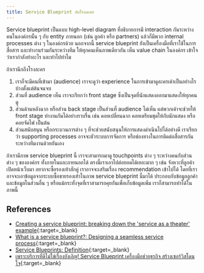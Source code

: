 ```yaml
---
title: Service Blueprint กับโรงละคร
---
```


Service blueprint เป็นแบบ high-level diagram ที่อธิบายการมี interaction
กันระหว่างคนในองค์กรนั้น ๆ กับ entity ภายนอก (เช่น ลูกค้า หรือ partners) แล้วก็มีพวก
internal processes ต่าง ๆ ในองค์กรด้วย นอกจากนี้ service blueprint
ยังเป็นเครื่องมือที่เราใช้ในการสื่อสาร และทำงานร่วมกันระหว่างทีม ให้ทุกคนเห็นภาพเดียวกัน เห็น value
chain ในองค์กร เข้าใจว่าเรากำลังทำอะไร และทำไปทำไม

ถ้าเรานึกถึงโรงละคร

1. เราก็จะมีคนที่เข้ามา (audience) เราจะดูว่า experience
   ในการเข้ามาดูละครเค้าเป็นอย่างไรบ้างตั้งแต่ต้นจนจบ 
1. ส่วนที่ audience เห็น เราจะเรียกว่า front stage ซึ่งเป็นจุดที่นักแสดงออกมาแสดงให้ทุกคนดู
1. ส่วนด้านหลังฉาก หรือส่วน back stage เป็นส่วนที่ audience ไม่เห็น แต่พวกเค้าจะช่วยให้ front
   stage ทำงานกันได้อย่างราบรื่น เช่น คอยเปลี่ยนฉาก คอยเตรียมชุดให้กับนักแสดง หรือคอยจัดไฟ
เป็นต้น
1. ส่วนสนับสนุน หรือกระบวนการต่าง ๆ ที่จะช่วยสนับสนุนให้การแสดงดำเนินไปได้อย่างดี เราเรียกว่า
   supporting processes อาจจะตัวระบบการจัดการ
หรือช่องทางในการติดต่อสื่อสารกันระหว่างทีมงานด้วยกันเอง

ถ้าเรามีภาพ service blueprint นี้ เราจะสามารถมาดู touchpoints ต่าง ๆ ระหว่างคนกับส่วนต่าง
ๆ ขององค์กร ทั้งภายในและภายนอกได้ ตรงนี้เราเอาไปต่อยอดได้เยอะมาก ๆ เช่น
จังหวะที่ลูกค้าเปิดหน้าเว็บมา อยากจะซื้อรองเท้าสักคู่ เราอาจจะเสริมเรื่อง recommendation เข้าไปได้
โดยที่เราอาจจะเอาข้อมูลจากระบบซื้อขายรองเท้าในภาพ service blueprint นี้มาได้
ประกอบกับข้อมูลลูกค้า และข้อมูลในส่วนอื่น ๆ หรือแม้กระทั่งจุดที่เราสามารถคุยกันเพื่อเก็บข้อมูลเพิ่ม
เราก็สามารถทำได้ในภาพนี้

## References

* [Creating a service blueprint: breaking down the 'service as a theater'
example](https://medium.com/design-bootcamp/creating-a-service-blueprint-breaking-down-the-service-as-a-theatre-example-7e7184134f7a){:target=_blank}
* [What is a service blueprint?: Designing a seamless service
process](https://www.lucidchart.com/blog/what-is-a-service-blueprint){:target=_blank}
* [Service Blueprints:
Definition](https://www.nngroup.com/articles/service-blueprints-definition/){:target=_blank}
* [เพราะบริการที่ดีไม่ใช่เรื่องบังเอิญ! Service Blueprint เครื่องมือช่วยธุรกิจ
สร้างเซอร์วิสโดนใจ](https://blog.skooldio.com/service-blueprint/){:target=_blank}

